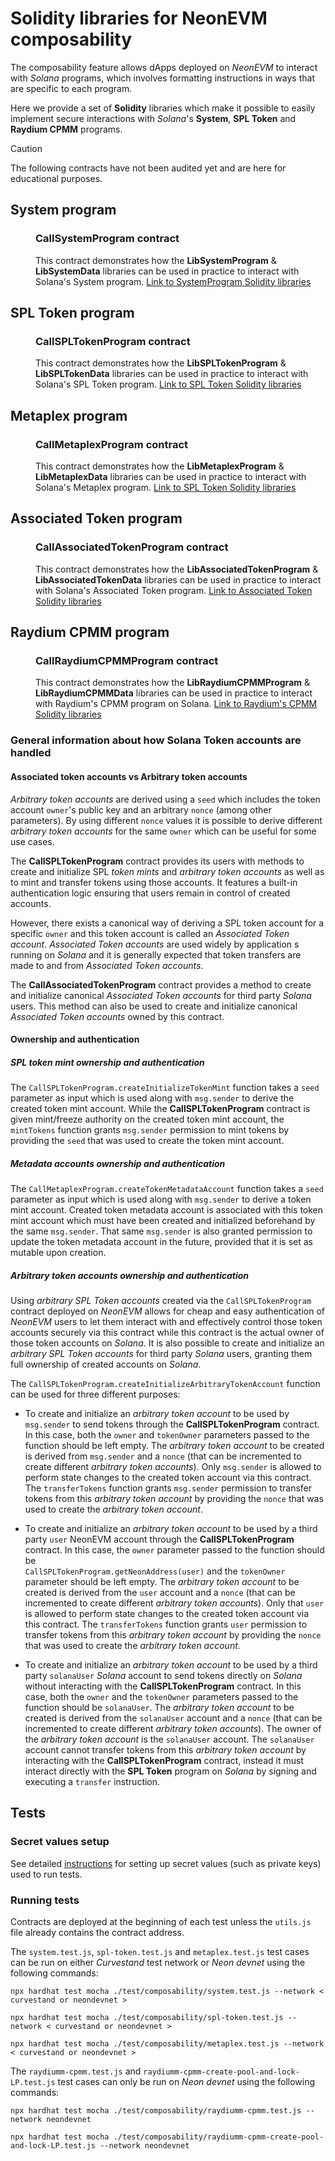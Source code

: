 # Solidity libraries for NeonEVM composability

The composability feature allows dApps deployed on _NeonEVM_ to interact with _Solana_ programs, which involves 
formatting instructions in ways that are specific to each program.

Here we provide a set of **Solidity** libraries which make it possible to easily implement secure interactions with 
_Solana_'s **System**, **SPL Token** and **Raydium CPMM** programs.

> [!CAUTION]
> The following contracts have not been audited yet and are here for educational purposes.

## System program
<dl>
  <dd>

### CallSystemProgram contract
This contract demonstrates how the **LibSystemProgram** & **LibSystemData** libraries can be used in practice to interact with Solana's System program. [Link to SystemProgram Solidity libraries](./libraries/system-program/)
  </dd>
</dl>

## SPL Token program
<dl>
  <dd>

### CallSPLTokenProgram contract
This contract demonstrates how the **LibSPLTokenProgram** & **LibSPLTokenData** libraries can be used in practice to interact with Solana's SPL Token program. [Link to SPL Token Solidity libraries](./libraries/spl-token-program/)
  </dd>
</dl>

## Metaplex program
<dl>
  <dd>

### CallMetaplexProgram contract
This contract demonstrates how the **LibMetaplexProgram** & **LibMetaplexData** libraries can be used in practice to interact with Solana's Metaplex program. [Link to SPL Token Solidity libraries](./libraries/metaplex-program/)
  </dd>
</dl>

## Associated Token program
<dl>
  <dd>

### CallAssociatedTokenProgram contract
This contract demonstrates how the **LibAssociatedTokenProgram** & **LibAssociatedTokenData** libraries can be used in practice to interact with Solana's Associated Token program. [Link to Associated Token Solidity libraries](./libraries/associated-token-program/)
  </dd>
</dl>

## Raydium CPMM program
<dl>
  <dd>

### CallRaydiumCPMMProgram contract
This contract demonstrates how the **LibRaydiumCPMMProgram** & **LibRaydiumCPMMData** libraries can be used in practice to interact with Raydium's CPMM program on Solana. [Link to Raydium's CPMM Solidity libraries](./libraries/raydium-cpmm-program/)
  </dd>
</dl>

### General information about how Solana Token accounts are handled

#### Associated token accounts vs Arbitrary token accounts

_Arbitrary token accounts_ are derived using a `seed` which includes the token account `owner`'s public key and an 
arbitrary `nonce` (among other parameters). By using different `nonce` values it is possible to derive different 
_arbitrary token accounts_ for the same `owner` which can be useful for some use cases.

The **CallSPLTokenProgram** contract provides its users with methods to create and initialize SPL _token mints_ and
_arbitrary token accounts_ as well as to mint and transfer tokens using those accounts. It features a built-in
authentication logic ensuring that users remain in control of created accounts.

However, there exists a canonical way of deriving a SPL token account for a specific `owner` and this token account is 
called an _Associated Token account_. _Associated Token accounts_ are used widely by application s running on _Solana_ 
and it is generally expected that token transfers are made to and from _Associated Token accounts_.

The **CallAssociatedTokenProgram** contract provides a method to create and initialize canonical _Associated Token
accounts_ for third party _Solana_ users. This method can also be used to create and initialize canonical _Associated
Token accounts_ owned by this contract.

#### Ownership and authentication

##### SPL token mint ownership and authentication

The `CallSPLTokenProgram.createInitializeTokenMint` function takes a `seed` parameter as input which is used along with 
`msg.sender` to derive the created token mint account. While the **CallSPLTokenProgram** contract is given mint/freeze 
authority on the created token mint account, the `mintTokens` function grants `msg.sender` permission to mint tokens
by providing the `seed` that was used to create the token mint account.

##### Metadata accounts ownership and authentication

The `CallMetaplexProgram.createTokenMetadataAccount` function takes a `seed` parameter as input which is used along with
`msg.sender` to derive a token mint account. Created token metadata account is associated with this token mint account 
which must have been created and initialized beforehand by the same `msg.sender`. That same `msg.sender` is also granted 
permission to update the token metadata account in the future, provided that it is set as mutable upon creation.

##### Arbitrary token accounts ownership and authentication

Using _arbitrary SPL Token accounts_ created via the `CallSPLTokenProgram` contract deployed on _NeonEVM_ allows for 
cheap and easy authentication of _NeonEVM_ users to let them interact with and effectively control those token accounts 
securely via this contract while this contract is the actual owner of those token accounts on _Solana_. It is also 
possible to create and initialize an _arbitrary SPL Token accounts_ for third party _Solana_ users, granting them full 
ownership of created accounts on _Solana_.

The `CallSPLTokenProgram.createInitializeArbitraryTokenAccount` function can be used for three different purposes:

* To create and initialize an _arbitrary token account_ to be used by `msg.sender` to send tokens through the 
**CallSPLTokenProgram** contract. In this case, both the `owner` and `tokenOwner` parameters passed to the function 
should be left empty. The _arbitrary token account_ to be created is derived from `msg.sender` and a `nonce` (that can 
be incremented to create different _arbitrary token accounts_). Only `msg.sender` is allowed to perform state changes to
the created token account via this contract. The `transferTokens` function grants `msg.sender` permission to transfer 
tokens from this _arbitrary token account_ by providing the `nonce` that was used to create the _arbitrary token account_.

* To create and initialize an _arbitrary token account_ to be used by a third party `user` NeonEVM account through 
the **CallSPLTokenProgram** contract. In this case, the `owner` parameter passed to the function should be  
`CallSPLTokenProgram.getNeonAddress(user)` and the `tokenOwner` parameter should be left empty. The _arbitrary token 
account_ to be created is derived from the `user` account and a `nonce` (that can be incremented to create different 
_arbitrary token accounts_). Only that `user` is allowed to perform state changes to the created token account via this 
contract. The `transferTokens` function grants `user` permission to transfer tokens from this _arbitrary token account_ 
by providing the `nonce` that was used to create the _arbitrary token account_.

* To create and initialize an _arbitrary token account_ to be used by a third party `solanaUser` _Solana_ account
to send tokens directly on _Solana_ without interacting with the **CallSPLTokenProgram** contract. In this case, both the 
`owner` and the `tokenOwner` parameters passed to the function should be `solanaUser`. The _arbitrary token account_ to 
be created is derived from the `solanaUser` account and a `nonce` (that can be incremented to create different 
_arbitrary token accounts_). The owner of the _arbitrary token account_ is the `solanaUser` account. The `solanaUser` 
account cannot transfer tokens from this _arbitrary token account_ by interacting with the **CallSPLTokenProgram** 
contract, instead it must interact directly with the **SPL Token** program on _Solana_ by signing and executing a 
`transfer` instruction.

## Tests

### Secret values setup

See detailed [instructions](../../README.md) for setting up secret values (such as private keys) used to run tests.

### Running tests

Contracts are deployed at the beginning of each test unless the `utils.js` file already contains the contract address.

The `system.test.js`, `spl-token.test.js` and `metaplex.test.js` test cases can be run on either _Curvestand_ test network or _Neon devnet_ 
using the following commands:

`npx hardhat test mocha ./test/composability/system.test.js --network < curvestand or neondevnet >`

`npx hardhat test mocha ./test/composability/spl-token.test.js --network < curvestand or neondevnet >`

`npx hardhat test mocha ./test/composability/metaplex.test.js --network < curvestand or neondevnet >`

The `raydiumm-cpmm.test.js` and `raydiumm-cpmm-create-pool-and-lock-LP.test.js` test cases can only be run on _Neon devnet_ using the 
following commands:

`npx hardhat test mocha ./test/composability/raydiumm-cpmm.test.js --network neondevnet`

`npx hardhat test mocha ./test/composability/raydiumm-cpmm-create-pool-and-lock-LP.test.js --network neondevnet`
